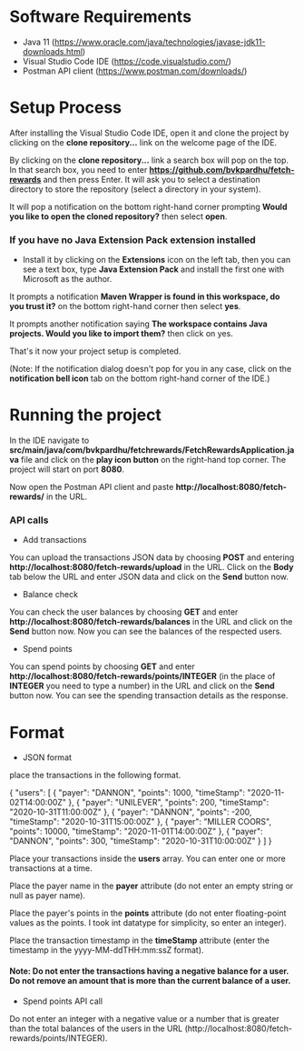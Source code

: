 # Software Requirements
* Java 11 (https://www.oracle.com/java/technologies/javase-jdk11-downloads.html)
* Visual Studio Code IDE (https://code.visualstudio.com/)
* Postman API client (https://www.postman.com/downloads/)

# Setup Process
After installing the Visual Studio Code IDE, open it and clone the project by clicking on the **clone repository...** link on the welcome page of the IDE.

By clicking on the **clone repository...** link a search box will pop on the top. In that search box, you need to enter **https://github.com/bvkpardhu/fetch-rewards** and then press Enter. It will ask you to select a destination directory to store the repository (select a directory in your system).

It will pop a notification on the bottom right-hand corner prompting **Would you like to open the cloned repository?** then select **open**. 
### If you have no Java Extension Pack extension installed
* Install it by clicking on the **Extensions** icon on the left tab, then you can see a text box, type **Java Extension Pack** and install the first one with Microsoft as the author.

It prompts a notification **Maven Wrapper is found in this workspace, do you trust it?** on the bottom right-hand corner then select **yes**.

It prompts another notification saying **The workspace contains Java projects. Would you like to import them?** then click on yes. 

That's it now your project setup is completed.

(Note: If the notification dialog doesn't pop for you in any case, click on the **notification bell icon** tab on the bottom right-hand corner of the IDE.)

# Running the project
In the IDE navigate to **src/main/java/com/bvkpardhu/fetchrewards/FetchRewardsApplication.java** file and click on the **play icon button** on the right-hand top corner. The project will start on port **8080**.

Now open the Postman API client and paste **http://localhost:8080/fetch-rewards/** in the URL.

### API calls
* Add transactions

You can upload the transactions JSON data by choosing **POST** and entering **http://localhost:8080/fetch-rewards/upload** in the URL. Click on the **Body** tab below the URL and enter JSON data and click on the **Send** button now.

* Balance check

You can check the user balances by choosing **GET** and enter **http://localhost:8080/fetch-rewards/balances** in the URL and click on the **Send** button now. Now you can see the balances of the respected users.

* Spend points

You can spend points by choosing **GET** and enter **http://localhost:8080/fetch-rewards/points/INTEGER** (in the place of **INTEGER** you need to type a number) in the URL and click on the **Send** button now. You can see the spending transaction details as the response.



# Format
* JSON format

place the transactions in the following format.

{
"users":
[
{
"payer": "DANNON",
"points": 1000,
"timeStamp": "2020-11-02T14:00:00Z"
},
{
"payer": "UNILEVER",
"points": 200,
"timeStamp": "2020-10-31T11:00:00Z"
},
{
"payer": "DANNON",
"points": -200,
"timeStamp": "2020-10-31T15:00:00Z"
},
{
"payer": "MILLER COORS",
"points": 10000,
"timeStamp": "2020-11-01T14:00:00Z"
},
{
"payer": "DANNON",
"points": 300,
"timeStamp": "2020-10-31T10:00:00Z"
}
]
}

Place your transactions inside the **users** array. You can enter one or more transactions at a time.

Place the payer name in the **payer** attribute (do not enter an empty string or null as payer name).

Place the payer's points in the **points** attribute (do not enter floating-point values as the points. I took int datatype for simplicity, so enter an integer).

Place the transaction timestamp in the **timeStamp** attribute (enter the timestamp in the yyyy-MM-ddTHH:mm:ssZ format).

#### Note: Do not enter the transactions having a negative balance for a user. Do not remove an amount that is more than the current balance of a user.

* Spend points API call

Do not enter an integer with a negative value or a number that is greater than the total balances of the users in the URL (http://localhost:8080/fetch-rewards/points/INTEGER).
